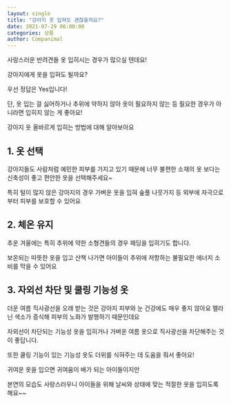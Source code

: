 ```yaml
---
layout: single
title: "강아지 옷 입혀도 괜찮을까요?"
date: 2021-07-29 06:00:00
categories: 상품
author: Companimal
---
```


사랑스러운 반려견들 옷 입히시는 경우가 많으실 텐데요!

강아지에게 옷을 입혀도 될까요?

우선 정답은 Yes입니다!

단, 옷 입는 걸 싫어하거나 추위에 약하지 않아 옷이 필요하지 않는 등 필요한 경우가 아니라면 입히지 않는 게 좋아요!

강아지 옷 올바르게 입히는 방법에 대해 알아보아요

## 1. 옷 선택

강아지들도 사람처럼 예민한 피부를 가지고 있기 때문에 너무 불편한 소재의 옷 보다는 신축성이 좋고 편안한 옷을 선택해주세요~

특히 털이 많지 않은 강아지의 경우 가벼운 옷을 입혀 숲풀 나뭇가지 등 외부에 자극으로부터 피부를 보호할 수 있어요

## 2. 체온 유지

추운 겨울에는 특히 추위에 약한 소형견들의 경우 패딩을 입히기도 합니다.

보온되는 따뜻한 옷을 입고 산책 나가면 아이들이 추위에 저항하는 불필요한 에너지 소비를 막을 수 있어요

## 3. 자외선 차단 및 쿨링 기능성 옷

더운 여름 직사광선을 오래 받는 것은 강아지 피부와 눈 건강에도 매우 좋지 않아요 멜라닌 색소가 증식해 피부의 노화가 발행하기 때문인데요

자외선이 차단되는 기능성 옷을 입히거나 가벼운 여름 옷으로 직사광선을 차단해주는 것이 좋답니다.

또한 쿨링 기능이 있는 기능성 옷도 더위를 식혀주는 데 도움을 줘서 좋아요!

귀여운 옷을 입으면 귀여움이 배가 되는 아이들이지만

본연의 모습도 사랑스러우니 아이들을 위해 날씨와 상태에 맞는 적절한 옷을 입히도록 해요~~
